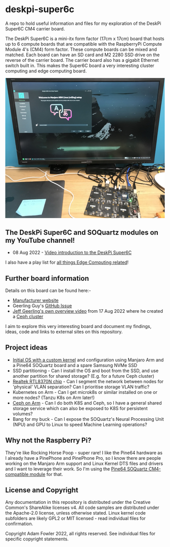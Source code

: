 # deskpi-super6c
A repo to hold useful information and files for my exploration of the DeskPi Super6C CM4 carrier board.

The DeskPi Super6C is a mini-itx form factor (17cm x 17cm) board that hosts up to 6 compute boards
that are compatible with the RaspberryPi Compute Module 4's (CM4) form factor. These compute
boards can be mixed and matched. Each board can have an SD card and M2 2280 SSD drive on the reverse of
the carrier board. The carrier board also has a gigabit Ethernet switch built in. This makes
the Super6C board a very interesting cluster computing and edge computing board.

![DeskPi Super6C with the SOQuartz board running Manjaro Arm](images/deskpi-super6c-soquartz-manjaro-arm.jpg)

## The DeskPi Super6C and SOQuartz modules on my YouTube channel!

- 08 Aug 2022 - [Video introduction to the DeskPi Super6C](https://www.youtube.com/watch?v=bmKIHtm4J2g)

I also have a play list for [all things Edge Computing related](https://www.youtube.com/playlist?list=PLWoOSZbmib_cMuz7R1x2r6BmllxyFj-Ne)!

## Further board information

Details on this board can be found here:-
- [Manufacturer website](https://deskpi.com/collections/deskpi-super6c/products/deskpi-super6c-raspberry-pi-cm4-cluster-mini-itx-board-6-rpi-cm4-supported)
- Geerling Guy's [GitHub Issue](https://github.com/geerlingguy/raspberry-pi-pcie-devices/issues/336)
- [Jeff Geerling's own overview video](https://www.youtube.com/watch?v=ecdm3oA-QdQ) from 17 Aug 2022 where he created a [Ceph cluster](ceph/README.md)

I aim to explore this very interesting board and document my findings, ideas, code and links
to external sites on this repository.

## Project ideas

- [Initial OS with a custom kernel](soquartz/README.md) and configuration using Manjaro Arm and a Pine64 SOQuartz board and a spare Samsung NVMe SSD
- SSD partitioning - Can I install the OS and boot from the SSD, and use another partition for shared storage? (E.g. for a future Ceph cluster)
- [Realtek RTL8370N chip](rtl8370n/README.md) - Can I segment the network between nodes for 'physical' VLAN separation? Can I prioritise storage VLAN traffic?
- Kubernetes on Arm - Can I get microk8s or similar installed on one or more nodes? (Tanzu K8s on Arm later!)
- [Ceph on Arm](ceph/README.md) - Can I do both K8S and Ceph, so I have a general shared storage service which can also be exposed to K8S for persistent volumes?
- Bang for my buck - Can I expose the SOQuartz's Neural Processing Unit (NPU) and GPU to Linux to speed Machine Learning operations?

## Why not the Raspberry Pi?

They're like Rocking Horse Poop - super rare! I like the Pine64 hardware as I already have a
PinePhone and PinePhone Pro, so I know there are people working on the Manjaro Arm support
and Linux Kernel DTS files and drivers and I want to leverage their work. So I'm using the
[Pine64 SOQuartz CM4-compatible module](soquartz/README.md) for that.

## License and Copyright

Any documentation in this repository is distributed under the Creative Common's ShareAlike licenses v4.
All code samples are distributed under the Apache-2.0 license, unless otherwise stated.
Linux kernel code subfolders are likely GPL2 or MIT licensed - read individual files for confirmation.

Copyright Adam Fowler 2022, all rights reserved.
See individual files for specific copyright statements.
